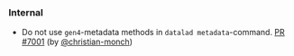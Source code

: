### Internal

- Do not use `gen4`-metadata methods in `datalad metadata`-command.  [PR
  #7001](https://github.com/datalad/datalad/pull/7001) (by
  [@christian-monch](https://github.com/christian-monch))
